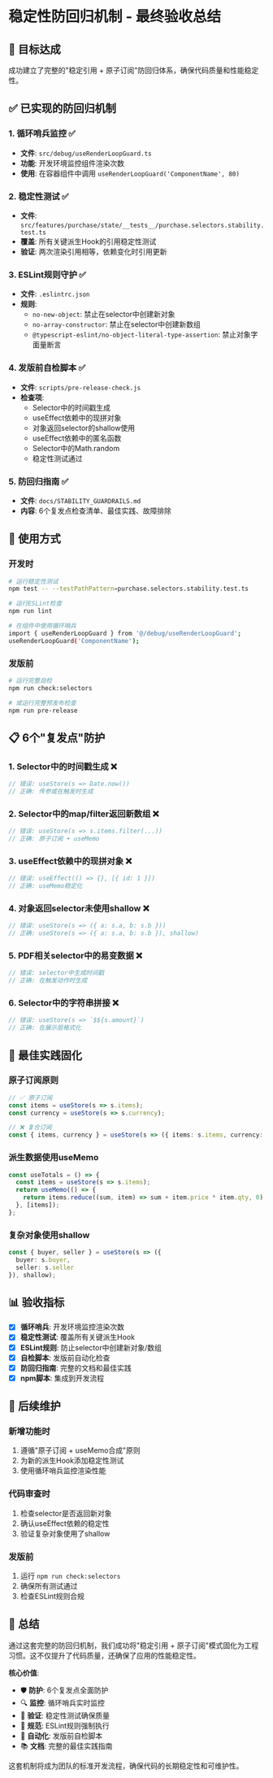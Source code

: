# 稳定性防回归机制 - 最终验收总结

## 🎯 目标达成

成功建立了完整的"稳定引用 + 原子订阅"防回归体系，确保代码质量和性能稳定性。

## ✅ 已实现的防回归机制

### 1. 循环哨兵监控 ✅
- **文件**: `src/debug/useRenderLoopGuard.ts`
- **功能**: 开发环境监控组件渲染次数
- **使用**: 在容器组件中调用 `useRenderLoopGuard('ComponentName', 80)`

### 2. 稳定性测试 ✅
- **文件**: `src/features/purchase/state/__tests__/purchase.selectors.stability.test.ts`
- **覆盖**: 所有关键派生Hook的引用稳定性测试
- **验证**: 两次渲染引用相等，依赖变化时引用更新

### 3. ESLint规则守护 ✅
- **文件**: `.eslintrc.json`
- **规则**: 
  - `no-new-object`: 禁止在selector中创建新对象
  - `no-array-constructor`: 禁止在selector中创建新数组
  - `@typescript-eslint/no-object-literal-type-assertion`: 禁止对象字面量断言

### 4. 发版前自检脚本 ✅
- **文件**: `scripts/pre-release-check.js`
- **检查项**:
  - Selector中的时间戳生成
  - useEffect依赖中的现拼对象
  - 对象返回selector的shallow使用
  - useEffect依赖中的匿名函数
  - Selector中的Math.random
  - 稳定性测试通过

### 5. 防回归指南 ✅
- **文件**: `docs/STABILITY_GUARDRAILS.md`
- **内容**: 6个复发点检查清单、最佳实践、故障排除

## 🔧 使用方式

### 开发时
```bash
# 运行稳定性测试
npm test -- --testPathPattern=purchase.selectors.stability.test.ts

# 运行ESLint检查
npm run lint

# 在组件中使用循环哨兵
import { useRenderLoopGuard } from '@/debug/useRenderLoopGuard';
useRenderLoopGuard('ComponentName');
```

### 发版前
```bash
# 运行完整自检
npm run check:selectors

# 或运行完整预发布检查
npm run pre-release
```

## 📋 6个"复发点"防护

### 1. Selector中的时间戳生成 ❌
```ts
// 错误: useStore(s => Date.now())
// 正确: 传参或在触发时生成
```

### 2. Selector中的map/filter返回新数组 ❌
```ts
// 错误: useStore(s => s.items.filter(...))
// 正确: 原子订阅 + useMemo
```

### 3. useEffect依赖中的现拼对象 ❌
```ts
// 错误: useEffect(() => {}, [{ id: 1 }])
// 正确: useMemo稳定化
```

### 4. 对象返回selector未使用shallow ❌
```ts
// 错误: useStore(s => ({ a: s.a, b: s.b }))
// 正确: useStore(s => ({ a: s.a, b: s.b }), shallow)
```

### 5. PDF相关selector中的易变数据 ❌
```ts
// 错误: selector中生成时间戳
// 正确: 在触发动作时生成
```

### 6. Selector中的字符串拼接 ❌
```ts
// 错误: useStore(s => `$${s.amount}`)
// 正确: 在展示层格式化
```

## 🎯 最佳实践固化

### 原子订阅原则
```ts
// ✅ 原子订阅
const items = useStore(s => s.items);
const currency = useStore(s => s.currency);

// ❌ 复合订阅
const { items, currency } = useStore(s => ({ items: s.items, currency: s.currency }));
```

### 派生数据使用useMemo
```ts
const useTotals = () => {
  const items = useStore(s => s.items);
  return useMemo(() => {
    return items.reduce((sum, item) => sum + item.price * item.qty, 0);
  }, [items]);
};
```

### 复杂对象使用shallow
```ts
const { buyer, seller } = useStore(s => ({
  buyer: s.buyer,
  seller: s.seller
}), shallow);
```

## 📊 验收指标

- [x] **循环哨兵**: 开发环境监控渲染次数
- [x] **稳定性测试**: 覆盖所有关键派生Hook
- [x] **ESLint规则**: 防止selector中创建新对象/数组
- [x] **自检脚本**: 发版前自动化检查
- [x] **防回归指南**: 完整的文档和最佳实践
- [x] **npm脚本**: 集成到开发流程

## 🚀 后续维护

### 新增功能时
1. 遵循"原子订阅 + useMemo合成"原则
2. 为新的派生Hook添加稳定性测试
3. 使用循环哨兵监控渲染性能

### 代码审查时
1. 检查selector是否返回新对象
2. 确认useEffect依赖的稳定性
3. 验证复杂对象使用了shallow

### 发版前
1. 运行 `npm run check:selectors`
2. 确保所有测试通过
3. 检查ESLint规则合规

## 🎉 总结

通过这套完整的防回归机制，我们成功将"稳定引用 + 原子订阅"模式固化为工程习惯。这不仅提升了代码质量，还确保了应用的性能稳定性。

**核心价值**:
- 🛡️ **防护**: 6个复发点全面防护
- 🔍 **监控**: 循环哨兵实时监控
- 🧪 **验证**: 稳定性测试确保质量
- 📝 **规范**: ESLint规则强制执行
- 🤖 **自动化**: 发版前自检脚本
- 📚 **文档**: 完整的最佳实践指南

这套机制将成为团队的标准开发流程，确保代码的长期稳定性和可维护性。
